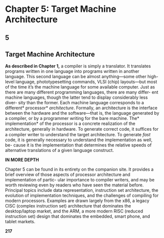 # Chapter 5: Target Machine Architecture

## **5**

## **Target Machine Architecture**

**As described in Chapter 1,** a compiler is simply a translator. It translates
programs written in one language into programs written in another language.
This second language can be almost anything—some other high-level language,
phototypesetting commands, VLSI (chip) layouts—but most of the time it’s the
machine language for some available computer.
Just as there are many different programming languages, there are many differ-
ent machine languages, though the latter tend to display considerably less diver-
sity than the former. Each machine language corresponds to a different* processor*
*architecture*. Formally, an architecture is the interface between the hardware and
the software—that is, the language generated by a compiler, or by a programmer
writing for the bare machine. The* implementation* of the processor is a concrete
realization of the architecture, generally in hardware. To generate correct code, it
sufﬁces for a compiler writer to understand the target architecture. To generate
*fast* code, it is generally necessary to understand the implementation as well, be-
cause it is the implementation that determines the relative speeds of alternative
translations of a given language construct.

**IN MORE DEPTH**

Chapter 5 can be found in its entirety on the companion site. It provides a brief
overview of those aspects of processor architecture and implementation of partic-
ular importance to compiler writers, and may be worth reviewing even by readers
who have seen the material before. Principal topics include data representation,
instruction set architecture, the evolution of implementation techniques, and the
challenges of compiling for modern processors. Examples are drawn largely from
the x86, a legacy CISC (complex instruction set) architecture that dominates the
desktop/laptop market, and the ARM, a more modern RISC (reduced instruction
set) design that dominates the embedded, smart phone, and tablet markets.

**217**

